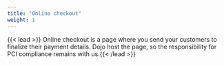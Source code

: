 ```yaml
---
title: "Online checkout"
weight: 1
---
```


{{< lead >}} Online checkout is a page where you send your customers to finalize their payment details. Dojo host the page, so the responsibility for PCI compliance remains with us.{{< /lead >}}

